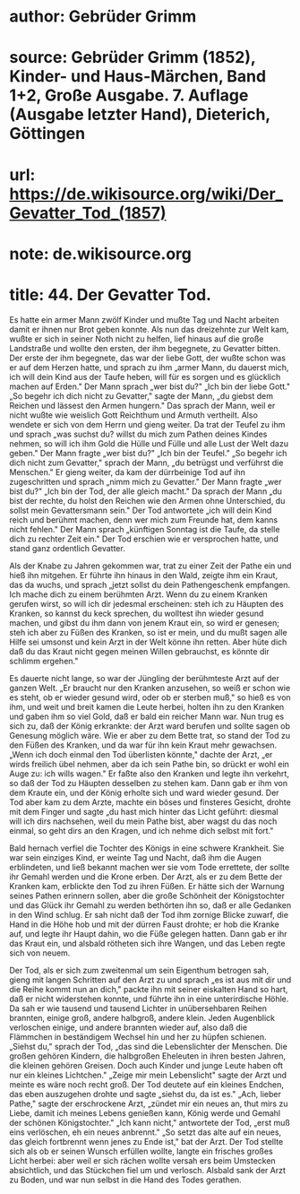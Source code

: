# author: Gebrüder Grimm
# source: Gebrüder Grimm (1852), Kinder- und Haus-Märchen, Band 1+2, Große Ausgabe. 7. Auflage (Ausgabe letzter Hand), Dieterich, Göttingen
# url: https://de.wikisource.org/wiki/Der_Gevatter_Tod_(1857)
# note: de.wikisource.org
# title: 44. Der Gevatter Tod.

Es hatte ein armer Mann zwölf Kinder und mußte Tag und Nacht arbeiten damit er ihnen nur Brot geben konnte. Als nun das dreizehnte zur Welt kam, wußte er sich in seiner Noth nicht zu helfen, lief hinaus auf die große Landstraße und wollte den ersten, der ihm begegnete, zu Gevatter bitten. Der erste der ihm begegnete, das war der liebe Gott, der wußte schon was er auf dem Herzen hatte, und sprach zu ihm „armer Mann, du dauerst mich, ich will dein Kind aus der Taufe heben, will für es sorgen und es glücklich machen auf Erden." Der Mann sprach „wer bist du?" „Ich bin der liebe Gott." „So begehr ich dich nicht zu Gevatter," sagte der Mann, „du giebst dem Reichen und lässest den Armen hungern." Das sprach der Mann, weil er nicht wußte wie weislich Gott Reichthum und Armuth vertheilt. Also wendete er sich von dem Herrn und gieng weiter. Da trat der Teufel zu ihm und sprach „was suchst du? willst du mich zum Pathen deines Kindes nehmen, so will ich ihm Gold die Hülle und Fülle und alle Lust der Welt dazu geben." Der Mann fragte „wer bist du?" „Ich bin der Teufel." „So begehr ich dich nicht zum Gevatter," sprach der Mann, „du betrügst und verführst die Menschen." Er gieng weiter, da kam der dürrbeinige Tod auf ihn zugeschritten und sprach „nimm mich zu Gevatter." Der Mann fragte „wer bist du?" „Ich bin der Tod, der alle gleich macht." Da sprach der Mann „du bist der rechte, du holst den Reichen wie den Armen ohne Unterschied, du sollst mein Gevattersmann sein." Der Tod  antwortete „ich will dein Kind reich und berühmt machen, denn wer mich zum Freunde hat, dem kanns nicht fehlen." Der Mann sprach „künftigen Sonntag ist die Taufe, da stelle dich zu rechter Zeit ein." Der Tod erschien wie er versprochen hatte, und stand ganz ordentlich Gevatter. 

Als der Knabe zu Jahren gekommen war, trat zu einer Zeit der Pathe ein und hieß ihn mitgehen. Er führte ihn hinaus in den Wald, zeigte ihm ein Kraut, das da wuchs, und sprach „jetzt sollst du dein Pathengeschenk empfangen. Ich mache dich zu einem berühmten Arzt. Wenn du zu einem Kranken gerufen wirst, so will ich dir jedesmal erscheinen: steh ich zu Häupten des Kranken, so kannst du keck sprechen, du wolltest ihn wieder gesund machen, und gibst du ihm dann von jenem Kraut ein, so wird er genesen; steh ich aber zu Füßen des Kranken, so ist er mein, und du mußt sagen alle Hilfe sei umsonst und kein Arzt in der Welt könne ihn retten. Aber hüte dich daß du das Kraut nicht gegen meinen Willen gebrauchst, es könnte dir schlimm ergehen." 

Es dauerte nicht lange, so war der Jüngling der berühmteste Arzt auf der ganzen Welt. „Er braucht nur den Kranken anzusehen, so weiß er schon wie es steht, ob er wieder gesund wird, oder ob er sterben muß," so hieß es von ihm, und weit und breit kamen die Leute herbei, holten ihn zu den Kranken und gaben ihm so viel Gold, daß er bald ein reicher Mann war. Nun trug es sich zu, daß der König erkrankte: der Arzt ward berufen und sollte sagen ob Genesung möglich wäre. Wie er aber zu dem Bette trat, so stand der Tod zu den Füßen des Kranken, und da war für ihn kein Kraut mehr gewachsen. „Wenn ich doch einmal den Tod überlisten könnte," dachte der Arzt, „er wirds freilich übel nehmen, aber da ich sein Pathe bin, so drückt er wohl ein Auge zu: ich wills wagen." Er faßte also den Kranken und legte ihn verkehrt, so daß der Tod zu Häupten desselben zu stehen kam. Dann gab  er ihm von dem Kraute ein, und der König erholte sich und ward wieder gesund. Der Tod aber kam zu dem Arzte, machte ein böses und finsteres Gesicht, drohte mit dem Finger und sagte „du hast mich hinter das Licht geführt: diesmal will ich dirs nachsehen, weil du mein Pathe bist, aber wagst du das noch einmal, so geht dirs an den Kragen, und ich nehme dich selbst mit fort." 

Bald hernach verfiel die Tochter des Königs in eine schwere Krankheit. Sie war sein einziges Kind, er weinte Tag und Nacht, daß ihm die Augen erblindeten, und ließ bekannt machen wer sie vom Tode errettete, der sollte ihr Gemahl werden und die Krone erben. Der Arzt, als er zu dem Bette der Kranken kam, erblickte den Tod zu ihren Füßen. Er hätte sich der Warnung seines Pathen erinnern sollen, aber die große Schönheit der Königstochter und das Glück ihr Gemahl zu werden bethörten ihn so, daß er alle Gedanken in den Wind schlug. Er sah nicht daß der Tod ihm zornige Blicke zuwarf, die Hand in die Höhe hob und mit der dürren Faust drohte; er hob die Kranke auf, und legte ihr Haupt dahin, wo die Füße gelegen hatten. Dann gab er ihr das Kraut ein, und alsbald rötheten sich ihre Wangen, und das Leben regte sich von neuem. 

Der Tod, als er sich zum zweitenmal um sein Eigenthum betrogen sah, gieng mit langen Schritten auf den Arzt zu und sprach „es ist aus mit dir und die Reihe kommt nun an dich," packte ihn mit seiner eiskalten Hand so hart, daß er nicht widerstehen konnte, und führte ihn in eine unterirdische Höhle. Da sah er wie tausend und tausend Lichter in unübersehbaren Reihen brannten, einige groß, andere halbgroß, andere klein. Jeden Augenblick verloschen einige, und andere brannten wieder auf, also daß die Flämmchen in beständigem Wechsel hin und her zu hüpfen schienen. „Siehst du," sprach der Tod, „das sind die Lebenslichter der Menschen. Die großen gehören Kindern, die halbgroßen Eheleuten in  ihren besten Jahren, die kleinen gehören Greisen. Doch auch Kinder und junge Leute haben oft nur ein kleines Lichtchen." „Zeige mir mein Lebenslicht" sagte der Arzt und meinte es wäre noch recht groß. Der Tod deutete auf ein kleines Endchen, das eben auszugehen drohte und sagte „siehst du, da ist es." „Ach, lieber Pathe," sagte der erschrockene Arzt, „zündet mir ein neues an, thut mirs zu Liebe, damit ich meines Lebens genießen kann, König werde und Gemahl der schönen Königstochter." „Ich kann nicht," antwortete der Tod, „erst muß eins verlöschen, eh ein neues anbrennt." „So setzt das alte auf ein neues, das gleich fortbrennt wenn jenes zu Ende ist," bat der Arzt. Der Tod stellte sich als ob er seinen Wunsch erfüllen wollte, langte ein frisches großes Licht herbei: aber weil er sich rächen wollte versah ers beim Umstecken absichtlich, und das Stückchen fiel um und verlosch. Alsbald sank der Arzt zu Boden, und war nun selbst in die Hand des Todes gerathen. 

